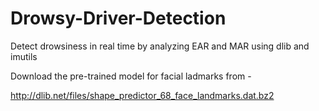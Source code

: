 # Drowsy-Driver-Detection
Detect drowsiness in real time by analyzing EAR and MAR using dlib and imutils

Download the pre-trained model for facial ladmarks from -

http://dlib.net/files/shape_predictor_68_face_landmarks.dat.bz2
